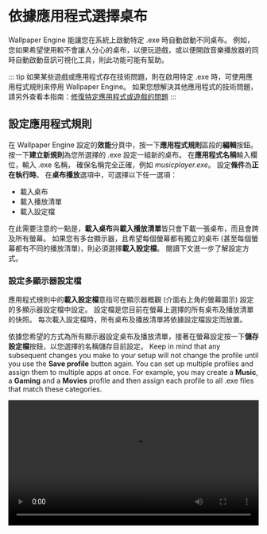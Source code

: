 # 依據應用程式選擇桌布

Wallpaper Engine 能讓您在系統上啟動特定 .exe 時自動啟動不同桌布。 例如，您如果希望使用較不會讓人分心的桌布，以便玩遊戲，或以便開啟音樂播放器的同時自動啟動音訊可視化工具，則此功能可能有幫助。

::: tip
如果某些遊戲或應用程式存在技術問題，則在啟用特定 .exe 時，可使用應用程式規則來停用 Wallpaper Engine。 如果您想解決其他應用程式的技術問題，請另外查看本指南：[修復特定應用程式或遊戲的問題](/functionality/applicationrules.html)
:::

## 設定應用程式規則

在 Wallpaper Engine 設定的**效能**分頁中，按一下**應用程式規則**區段的**編輯**按鈕。 按一下**建立新規則**為您所選擇的 .exe 設定一組新的桌布。 在**應用程式名稱**輸入欄位，輸入 .exe 名稱， 確保名稱完全正確，例如 *musicplayer.exe*。 設定**條件**為**正在執行時**。 在**桌布播放**選項中，可選擇以下任一選項：

* 載入桌布
* 載入播放清單
* 載入設定檔

在此需要注意的一點是，**載入桌布**與**載入播放清單**皆只會下載一張桌布，而且會跨及所有螢幕。 如果您有多台顯示器，且希望每個螢幕都有獨立的桌布 (甚至每個螢幕都有不同的播放清單)，則必須選擇**載入設定檔**。 閱讀下文進一步了解設定方式。

### 設定多顯示器設定檔

應用程式規則中的**載入設定檔**意指可在顯示器概觀 (介面右上角的螢幕圖示) 設定的多顯示器設定檔中設定。 設定檔是您目前在螢幕上選擇的所有桌布及播放清單的快照。 每次載入設定檔時，所有桌布及播放清單將依據設定檔設定而放置。

依據您希望的方式為所有顯示器設定桌布及播放清單，接著在螢幕設定按一下**儲存設定檔**按鈕，以您選擇的名稱儲存目前設定。 Keep in mind that any subsequent changes you make to your setup will not change the profile until you use the **Save profile** button again. You can set up multiple profiles and assign them to multiple apps at once. For example, you may create a **Music**, a **Gaming** and a **Movies** profile and then assign each profile to all .exe files that match these categories.

<video width="100%" controls autplay loop>
  <source src="/videos/apprules.mp4" type="video/mp4">
  Your browser does not support the video tag.
</video>